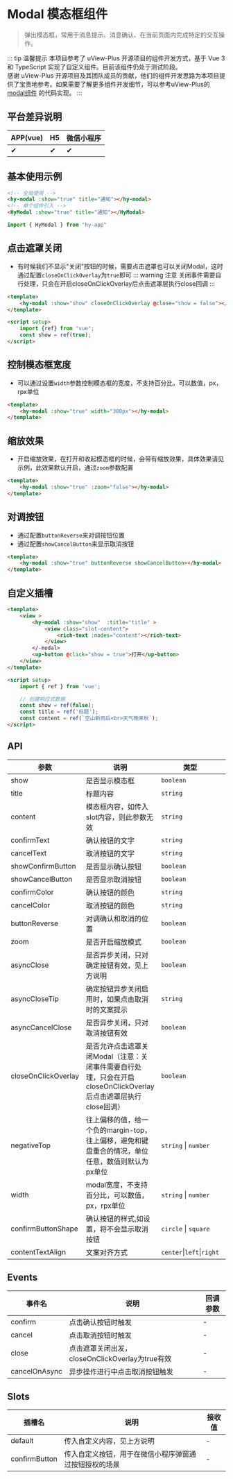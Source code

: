 # Modal 模态框组件
> 弹出模态框，常用于消息提示、消息确认、在当前页面内完成特定的交互操作。

::: tip 温馨提示
本项目参考了 uView-Plus 开源项目的组件开发方式，基于 Vue 3 和 TypeScript 实现了自定义组件。目前该组件仍处于测试阶段。<br>
感谢 uView-Plus 开源项目及其团队成员的贡献，他们的组件开发思路为本项目提供了宝贵地参考。如果需要了解更多组件开发细节，可以参考uView-Plus的 [modal组件](https://uiadmin.net/uview-plus/components/modal.html) 的代码实现。
:::

## 平台差异说明

| APP(vue) | H5 | 微信小程序 |
|-----|----|-------|
| ✔   | ✔  | ✔     |

## 基本使用示例

```html
<!-- 全局使用 -->
<hy-modal :show="true" title="通知"></hy-modal>
<!-- 单个组件引入 -->
<HyModal :show="true" title="通知"></HyModal>
```
```ts
import { HyModal } from "hy-app"
```

## 点击遮罩关闭
- 有时候我们不显示"关闭"按钮的时候，需要点击遮罩也可以关闭Modal，这时通过配置`closeOnClickOverlay`为`true`即可
::: warning 注意
关闭事件需要自行处理，只会在开启closeOnClickOverlay后点击遮罩层执行close回调
:::
```html
<template>
    <hy-modal :show="show" closeOnClickOverlay @close="show = false"></hy-modal>
</template>

<script setup>
    import {ref} from "vue";
    const show = ref(true);
</script>
```

## 控制模态框宽度
- 可以通过设置`width`参数控制模态框的宽度，不支持百分比，可以数值，px，rpx单位
```html
<template>
    <hy-modal :show="true" width="300px"></hy-modal>
</template>
```

## 缩放效果
- 开启缩放效果，在打开和收起模态框的时候，会带有缩放效果，具体效果请见示例，此效果默认开启，通过`zoom`参数配置
```html
<template>
    <hy-modal :show="true" :zoom="false"></hy-modal>
</template>
```

## 对调按钮
- 通过配置`buttonReverse`来对调按钮位置
- 通过配置`showCancelButton`来显示取消按钮
```html
<template>
    <hy-modal :show="true" buttonReverse showCancelButton></hy-modal>
</template>
```

## 自定义插槽

```html
<template>
    <view >
        <hy-modal :show="show"  :title="title" >
            <view class="slot-content">
                <rich-text :nodes="content"></rich-text>
            </view>
        </-modal>
        <up-button @click="show = true">打开</up-button>
    </view>
</template>

<script setup>
    import { ref } from 'vue';

    // 创建响应式数据  
    const show = ref(false);
    const title = ref('标题');
    const content = ref(`空山新雨后<br>天气晚来秋`);
</script>
```

## API

| 参数                  | 说明                                                                     | 类型                        | 默认值    |
|---------------------|------------------------------------------------------------------------|---------------------------|--------|
| show                | 是否显示模态框                                                                | `boolean`                 | false  |
| title               | 标题内容	                                                                  | `string`                  | -      |
| content             | 模态框内容，如传入slot内容，则此参数无效                                                 | `string`                  | -      |
| confirmText         | 确认按钮的文字                                                                | `string`                  | 确认     |
| cancelText          | 取消按钮的文字                                                                | `string`                  | 取消     |
| showConfirmButton   | 是否显示确认按钮                                                               | `boolean`                 | true   |
| showCancelButton    | 是否显示取消按钮                                                               | `boolean`                 | false  |
| confirmColor        | 确认按钮的颜色                                                                | `string`                  | -      |
| cancelColor         | 取消按钮的颜色                                                                | `string`                  | -      |
| buttonReverse       | 对调确认和取消的位置                                                             | `boolean`                 | false  |
| zoom                | 是否开启缩放模式                                                               | `boolean`                 | true   |
| asyncClose          | 是否异步关闭，只对确定按钮有效，见上方说明                                                  | `boolean`                 | false  |
| asyncCloseTip       | 确定按钮异步关闭启用时，如果点击取消时的文案提示                                               | `string`                  | -      |
| asyncCancelClose    | 是否异步关闭，只对取消按钮有效                                                        | `boolean`                 | false  |
| closeOnClickOverlay | 是否允许点击遮罩关闭Modal（注意：关闭事件需要自行处理，只会在开启closeOnClickOverlay后点击遮罩层执行close回调） | `boolean`                 | false  |
| negativeTop         | 往上偏移的值，给一个负的margin-top，往上偏移，避免和键盘重合的情况，单位任意，数值则默认为px单位                 | `string` \| `number`      | 0      |
| width               | modal宽度，不支持百分比，可以数值，px，rpx单位                                           | `string` \| `number`      | 650rpx |
| confirmButtonShape  | 确认按钮的样式,如设置，将不会显示取消按钮                                                  | `circle` \| `square`      | -      |
| contentTextAlign    | 文案对齐方式                                                                 | `center`\|`left`\|`right` | left   |

## Events

| 事件名           | 说明                                  | 回调参数 |
|---------------|-------------------------------------|------|
| confirm       | 点击确认按钮时触发                           | -    |
| cancel        | 点击取消按钮时触发                           | -    |
| close         | 点击遮罩关闭出发，closeOnClickOverlay为true有效 | -    |
| cancelOnAsync | 异步操作进行中点击取消按钮触发                     | -    |

## Slots

| 插槽名           | 说明                          | 接收值 |
|---------------|-----------------------------|-----|
| default       | 传入自定义内容，见上方说明               | -   |
| confirmButton | 传入自定义按钮，用于在微信小程序弹窗通过按钮授权的场景 | -   |

<demo-model url="pages/components/modal/modal"></demo-model>